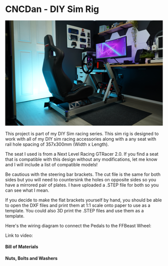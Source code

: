 # CNCDan - DIY Sim Rig

![Alt text](title.png "DIY Sim Rig")

This project is part of my DIY Sim racing series. This sim rig is designed to work with all of my DIY sim racing accessories along with a any seat with rail hole spacing of 357x300mm (Width x Length).

The seat I used is from a Next Level Racing GTRacer 2.0. If you find a seat that is compatible with this design without any modifications, let me know and I will include a list of compatible models!

Be cautious with the steering bar brackets. The cut file is the same for both sides but you will need to countersink the holes on opposite sides so you have a mirrored pair of plates. I have uploaded a .STEP file for both so you can see what I mean.

If you decide to make the flat brackets yourself by hand, you should be able to open the DXF files and print them at 1:1 scale onto paper to use as a template. You could also 3D print the .STEP files and use them as a template.

Here's the wiring diagram to connect the Pedals to the FFBeast Wheel:


Link to video:

#### Bill of Materials

#### Nuts, Bolts and Washers

